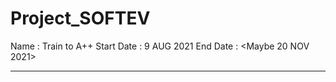 # Project_SOFTEV
Name : Train to A++
Start Date : 9 AUG 2021
End Date : <Maybe 20 NOV 2021>

**********************************************